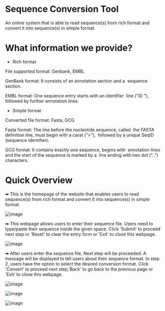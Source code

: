 # Sequence Conversion Tool
An online system that is able to read sequence(s) from rich format and convert it into sequence(s) in simple format.

# What information we provide?
 - Rich format
 
 File supported format: Genbank, EMBL
 
 GenBank format: It consists of an annotation section and a &nbsp;sequence section.
 
 EMBL format: One sequence entry starts with an identifier &nbsp;line ("ID "), followed by further annotation lines.
 
 
 - Simple format
 
 Converted file format: Fasta, GCG
 
 Fasta format: The line before the nucleotide sequence, called &nbsp;the FASTA definition line, must begin with a carat (">"), &nbsp;followed by a unique SeqID (sequence identifier). 
 
 GCG format: It contains exactly one sequence, begins with &nbsp;annotation lines and the start of the sequence is marked by a &nbsp;line ending with two dot ("..") characters.

# Quick Overview

➡ This is the homepage of the website that enables users to read sequence(s) from rich format and convert it into sequence(s) in simple format.

![image](https://user-images.githubusercontent.com/127811480/230708570-d85a04a8-a190-44d1-a0ea-08259fb6e78b.png)

➡ This webpage allows users to enter their sequence file. Users need to type/paste their sequence inside the given space. Click 'Submit' to proceed next step or 'Reset' to clear the entry form or 'Exit' to close this webpage.

![image](https://user-images.githubusercontent.com/127811480/230708597-9b77f184-9e6d-4a48-88e9-40a54614a40c.png)

➡ After users enter the sequence file, Next step will be proceeded. A message will be displayed to tell users about their sequence format. In step 2, users have the option to select the desired conversion format. Click 'Convert' to proceed next step,'Back' to go back to the previous page or 'Exit' to close this webpage.

![image](https://user-images.githubusercontent.com/127811480/230708624-d5c792ac-8ae3-4e59-aabb-02f778256e1d.png)

![image](https://user-images.githubusercontent.com/127811480/230708631-354c4ea0-bbae-4e8a-9659-be596eb42cc7.png)

![image](https://user-images.githubusercontent.com/127811480/230708695-91906187-93cf-4ab0-8b29-31198bc33025.png)


